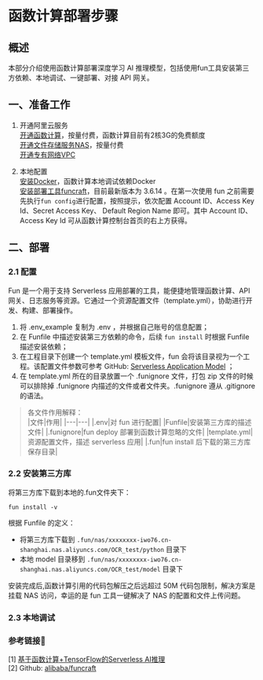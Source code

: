 # 函数计算部署步骤

## 概述

本部分介绍使用函数计算部署深度学习 AI 推理模型，包括使用fun工具安装第三方依赖、本地调试、一键部署、对接 API 网关。

## 一、准备工作

1. 开通阿里云服务  
[开通函数计算](https://www.aliyun.com/product/fc?spm=5176.10695662.h2v3icoap.32.4a7b1a25b79N5C)，按量付费，函数计算目前有2核3G的免费额度  
[开通文件存储服务NAS](https://www.aliyun.com/product/nas?spm=5176.cnfc.h2v3icoap.41.18f6224eri9P5I)，按量付费  
[开通专有网络VPC](https://www.aliyun.com/product/vpc?spm=5176.59209.h2v3icoap.68.124d1d7ev8EDiI)

2. 本地配置  
[安装Docker](https://www.docker.com)，函数计算本地调试依赖Docker  
[安装部署工具funcraft](https://github.com/aliyun/fun/blob/master/docs/usage/installation-zh.md)，目前最新版本为 3.6.14
。在第一次使用 fun 之前需要先执行```fun config```进行配置，按照提示，依次配置 Account ID、Access Key Id、Secret Access Key、 Default Region Name 即可。其中 Account ID、Access Key Id 可从函数计算控制台首页的右上方获得。

## 二、部署

### 2.1 配置

Fun 是一个用于支持 Serverless 应用部署的工具，能便捷地管理函数计算、API网关、日志服务等资源。它通过一个资源配置文件（template.yml），协助进行开发、构建、部署操作。

1. 将 .env_example 复制为 .env ，并根据自己账号的信息配置；
2. 在 Funfile 中描述安装第三方依赖的命令，后续 ```fun install``` 时根据 Funfile 描述安装依赖；
3. 在工程目录下创建一个 template.yml 模板文件，fun 会将该目录视为一个工程。该配置文件参数可参考 GitHub: [Serverless Application Model](https://github.com/alibaba/funcraft/blob/master/docs/specs/2018-04-03-zh-cn.md) ；
4. 在 template.yml 所在的目录放置一个 .funignore 文件，打包 zip 文件的时候可以排除掉 .funignore 内描述的文件或者文件夹。.funignore 遵从 .gitignore 的语法。

> 各文件作用解释：  
> |文件|作用|
> |---|---|
> |.env|对 fun 进行配置|
> |Funfile|安装第三方库的描述文件|
> |.funignore|fun deploy 部署到函数计算忽略的文件|
> |template.yml|资源配置文件，描述 serverless 应用|
> |.fun|fun install 后下载的第三方库保存目录|

### 2.2 安装第三方库

将第三方库下载到本地的.fun文件夹下：

```shell
fun install -v
```

根据 Funfile 的定义：

* 将第三方库下载到 ```.fun/nas/xxxxxxxx-iwo76.cn-shanghai.nas.aliyuncs.com/OCR_test/python``` 目录下
* 本地 model 目录移到 ```.fun/nas/xxxxxxxx-iwo76.cn-shanghai.nas.aliyuncs.com/OCR_test/model``` 目录下

安装完成后,函数计算引用的代码包解压之后远超过 50M 代码包限制，解决方案是挂载 NAS 访问，幸运的是 fun 工具一键解决了 NAS 的配置和文件上传问题。

### 2.3 本地调试

### 参考链接🔗

[1] [基于函数计算+TensorFlow的Serverless AI推理](https://help.aliyun.com/document_detail/146724.html?spm=5176.cnfc.0.0.18f6224eri9P5I)  
[2] Github: [alibaba/funcraft](https://github.com/alibaba/funcraft)